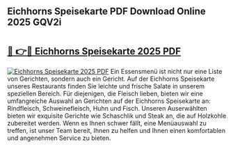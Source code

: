 ## Eichhorns Speisekarte PDF Download Online 2025 GQV2i

# <h2><a href="http://gcav3h.nevu.top/?p=Eichhorns+Speisekarte">🔗 👉🔴 Eichhorns Speisekarte 2025 PDF</a></h2>

[![Eichhorns Speisekarte 2025 PDF](https://i.imgur.com/dBaPXMq.png)](http://gcav3h.nevu.top/?p=Eichhorns+Speisekarte)
Ein Essensmenü ist nicht nur eine Liste von Gerichten, sondern auch ein Gericht. Auf der Eichhorns Speisekarte unseres Restaurants finden Sie leichte und frische Salate in unserem speziellen Bereich. Für diejenigen, die Fleisch lieben, bieten wir eine umfangreiche Auswahl an Gerichten auf der Eichhorns Speisekarte an: Rindfleisch, Schweinefleisch, Huhn und Fisch. Unseren Auserwählten bieten wir exquisite Gerichte wie Schaschlik und Steak an, die auf Holzkohle zubereitet werden. Wenn es Ihnen schwer fällt, eine Menüauswahl zu treffen, ist unser Team bereit, Ihnen zu helfen und Ihnen einen komfortablen und angenehmen Service zu bieten.
